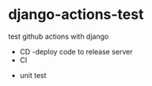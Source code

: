 # django-actions-test
test github actions with django

* CD
  -deploy code to release server
* CI
 - unit test
